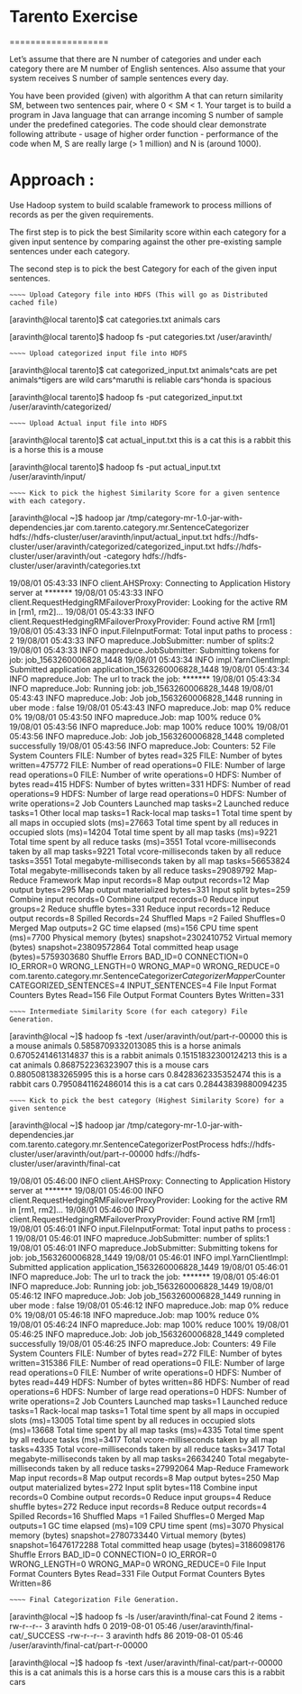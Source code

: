 # Tarento Exercise 
===================

Let’s assume that there are N number of categories and under each category there are M number of English sentences. 
Also assume that your system receives S number of sample sentences every day. 

You have been provided (given) with algorithm A that can return similarity SM, between two sentences pair, where 0 < SM < 1. 
Your target is to build a program in Java language that can arrange incoming S number of sample under the predefined categories. 
The code should clear demonstrate following attribute
		- usage of higher order function
		- performance of the code when M, S are really large (> 1 million) and N is (around 1000).


Approach :
=========
Use Hadoop system to build scalable framework to process millions of records as per the given requirements.

The first step is to pick the best Similarity score within each category for a given input sentence by comparing against 
the other pre-existing sample sentences under each category.

The second step is to pick the best Category for each of the given input sentences.


~~~~~~~~~~~~~~~~~~~~~~~~~~~~~~~~~~~~~~~~~~~~~~~~~~~~~~~~~~~~~~~~~~~~~~~~~~~~~~~~~~~~~~~~~~~~~~~~~~~~~~~~~~
~~~~ Upload Category file into HDFS (This will go as Distributed cached file)
~~~~~~~~~~~~~~~~~~~~~~~~~~~~~~~~~~~~~~~~~~~~~~~~~~~~~~~~~~~~~~~~~~~~~~~~~~~~~~~~~~~~~~~~~~~~~~~~~~~~~~~~~~
[aravinth@local tarento]$ cat categories.txt
animals
cars

[aravinth@local tarento]$ hadoop fs -put categories.txt /user/aravinth/


~~~~~~~~~~~~~~~~~~~~~~~~~~~~~~~~~~~~~~~~~~~~~~~~~~~~~~~~~~~~~~~~~~~~~~~~~~~~~~~~~~~~~~~~~~~~~~~~~~~~~~~~~~
~~~~ Upload categorized input file into HDFS
~~~~~~~~~~~~~~~~~~~~~~~~~~~~~~~~~~~~~~~~~~~~~~~~~~~~~~~~~~~~~~~~~~~~~~~~~~~~~~~~~~~~~~~~~~~~~~~~~~~~~~~~~~
[aravinth@local tarento]$ cat categorized_input.txt
animals^cats are pet
animals^tigers are wild
cars^maruthi is reliable
cars^honda is spacious

[aravinth@local tarento]$ hadoop fs -put categorized_input.txt /user/aravinth/categorized/


~~~~~~~~~~~~~~~~~~~~~~~~~~~~~~~~~~~~~~~~~~~~~~~~~~~~~~~~~~~~~~~~~~~~~~~~~~~~~~~~~~~~~~~~~~~~~~~~~~~~~~~~~~
~~~~ Upload Actual input file into HDFS
~~~~~~~~~~~~~~~~~~~~~~~~~~~~~~~~~~~~~~~~~~~~~~~~~~~~~~~~~~~~~~~~~~~~~~~~~~~~~~~~~~~~~~~~~~~~~~~~~~~~~~~~~~
[aravinth@local tarento]$ cat actual_input.txt
this is a cat
this is a rabbit
this is a horse
this is a mouse

[aravinth@local tarento]$ hadoop fs -put actual_input.txt /user/aravinth/input/



~~~~~~~~~~~~~~~~~~~~~~~~~~~~~~~~~~~~~~~~~~~~~~~~~~~~~~~~~~~~~~~~~~~~~~~~~~~~~~~~~~~~~~~~~~~~~~~~~~~~~~~~~~
~~~~ Kick to pick the highest Similarity Score for a given sentence with each category.
~~~~~~~~~~~~~~~~~~~~~~~~~~~~~~~~~~~~~~~~~~~~~~~~~~~~~~~~~~~~~~~~~~~~~~~~~~~~~~~~~~~~~~~~~~~~~~~~~~~~~~~~~~
[aravinth@local ~]$ hadoop jar /tmp/category-mr-1.0-jar-with-dependencies.jar com.tarento.category.mr.SentenceCategorizer hdfs://hdfs-cluster/user/aravinth/input/actual_input.txt hdfs://hdfs-cluster/user/aravinth/categorized/categorized_input.txt hdfs://hdfs-cluster/user/aravinth/out -category hdfs://hdfs-cluster/user/aravinth/categories.txt

19/08/01 05:43:33 INFO client.AHSProxy: Connecting to Application History server at *******
19/08/01 05:43:33 INFO client.RequestHedgingRMFailoverProxyProvider: Looking for the active RM in [rm1, rm2]...
19/08/01 05:43:33 INFO client.RequestHedgingRMFailoverProxyProvider: Found active RM [rm1]
19/08/01 05:43:33 INFO input.FileInputFormat: Total input paths to process : 2
19/08/01 05:43:33 INFO mapreduce.JobSubmitter: number of splits:2
19/08/01 05:43:33 INFO mapreduce.JobSubmitter: Submitting tokens for job: job_1563260006828_1448
19/08/01 05:43:34 INFO impl.YarnClientImpl: Submitted application application_1563260006828_1448
19/08/01 05:43:34 INFO mapreduce.Job: The url to track the job: *******
19/08/01 05:43:34 INFO mapreduce.Job: Running job: job_1563260006828_1448
19/08/01 05:43:43 INFO mapreduce.Job: Job job_1563260006828_1448 running in uber mode : false
19/08/01 05:43:43 INFO mapreduce.Job:  map 0% reduce 0%
19/08/01 05:43:50 INFO mapreduce.Job:  map 100% reduce 0%
19/08/01 05:43:56 INFO mapreduce.Job:  map 100% reduce 100%
19/08/01 05:43:56 INFO mapreduce.Job: Job job_1563260006828_1448 completed successfully
19/08/01 05:43:56 INFO mapreduce.Job: Counters: 52
	File System Counters
		FILE: Number of bytes read=325
		FILE: Number of bytes written=475772
		FILE: Number of read operations=0
		FILE: Number of large read operations=0
		FILE: Number of write operations=0
		HDFS: Number of bytes read=415
		HDFS: Number of bytes written=331
		HDFS: Number of read operations=9
		HDFS: Number of large read operations=0
		HDFS: Number of write operations=2
	Job Counters
		Launched map tasks=2
		Launched reduce tasks=1
		Other local map tasks=1
		Rack-local map tasks=1
		Total time spent by all maps in occupied slots (ms)=27663
		Total time spent by all reduces in occupied slots (ms)=14204
		Total time spent by all map tasks (ms)=9221
		Total time spent by all reduce tasks (ms)=3551
		Total vcore-milliseconds taken by all map tasks=9221
		Total vcore-milliseconds taken by all reduce tasks=3551
		Total megabyte-milliseconds taken by all map tasks=56653824
		Total megabyte-milliseconds taken by all reduce tasks=29089792
	Map-Reduce Framework
		Map input records=8
		Map output records=12
		Map output bytes=295
		Map output materialized bytes=331
		Input split bytes=259
		Combine input records=0
		Combine output records=0
		Reduce input groups=2
		Reduce shuffle bytes=331
		Reduce input records=12
		Reduce output records=8
		Spilled Records=24
		Shuffled Maps =2
		Failed Shuffles=0
		Merged Map outputs=2
		GC time elapsed (ms)=156
		CPU time spent (ms)=7700
		Physical memory (bytes) snapshot=2302410752
		Virtual memory (bytes) snapshot=23809572864
		Total committed heap usage (bytes)=5759303680
	Shuffle Errors
		BAD_ID=0
		CONNECTION=0
		IO_ERROR=0
		WRONG_LENGTH=0
		WRONG_MAP=0
		WRONG_REDUCE=0
	com.tarento.category.mr.SentenceCategorizer$CategorizerMapper$Counter
		CATEGORIZED_SENTENCES=4
		INPUT_SENTENCES=4
	File Input Format Counters
		Bytes Read=156
	File Output Format Counters
		Bytes Written=331


~~~~~~~~~~~~~~~~~~~~~~~~~~~~~~~~~~~~~~~~~~~~~~~~~~~~~~~~~~~~~~~~~~~~~~~~~~~~~~~~~~~~~~~~~~~~~~~~~~~~~~~~~~
~~~~ Intermediate Similarity Score (for each category) File Generation.
~~~~~~~~~~~~~~~~~~~~~~~~~~~~~~~~~~~~~~~~~~~~~~~~~~~~~~~~~~~~~~~~~~~~~~~~~~~~~~~~~~~~~~~~~~~~~~~~~~~~~~~~~~
[aravinth@local ~]$ hadoop fs -text /user/aravinth/out/part-r-00000
this is a mouse	animals	0.5858709332013085
this is a horse	animals	0.6705241461314837
this is a rabbit	animals	0.15151832300124213
this is a cat	animals	0.868752236323907
this is a mouse	cars	0.8805081383265995
this is a horse	cars	0.8428362335352474
this is a rabbit	cars	0.7950841162486014
this is a cat	cars	0.28443839880094235

~~~~~~~~~~~~~~~~~~~~~~~~~~~~~~~~~~~~~~~~~~~~~~~~~~~~~~~~~~~~~~~~~~~~~~~~~~~~~~~~~~~~~~~~~~~~~~~~~~~~~~~~~~
~~~~ Kick to pick the best category (Highest Similarity Score) for a given sentence
~~~~~~~~~~~~~~~~~~~~~~~~~~~~~~~~~~~~~~~~~~~~~~~~~~~~~~~~~~~~~~~~~~~~~~~~~~~~~~~~~~~~~~~~~~~~~~~~~~~~~~~~~~
[aravinth@local ~]$ hadoop jar /tmp/category-mr-1.0-jar-with-dependencies.jar com.tarento.category.mr.SentenceCategorizerPostProcess hdfs://hdfs-cluster/user/aravinth/out/part-r-00000 hdfs://hdfs-cluster/user/aravinth/final-cat

19/08/01 05:46:00 INFO client.AHSProxy: Connecting to Application History server at *******
19/08/01 05:46:00 INFO client.RequestHedgingRMFailoverProxyProvider: Looking for the active RM in [rm1, rm2]...
19/08/01 05:46:00 INFO client.RequestHedgingRMFailoverProxyProvider: Found active RM [rm1]
19/08/01 05:46:01 INFO input.FileInputFormat: Total input paths to process : 1
19/08/01 05:46:01 INFO mapreduce.JobSubmitter: number of splits:1
19/08/01 05:46:01 INFO mapreduce.JobSubmitter: Submitting tokens for job: job_1563260006828_1449
19/08/01 05:46:01 INFO impl.YarnClientImpl: Submitted application application_1563260006828_1449
19/08/01 05:46:01 INFO mapreduce.Job: The url to track the job: *******
19/08/01 05:46:01 INFO mapreduce.Job: Running job: job_1563260006828_1449
19/08/01 05:46:12 INFO mapreduce.Job: Job job_1563260006828_1449 running in uber mode : false
19/08/01 05:46:12 INFO mapreduce.Job:  map 0% reduce 0%
19/08/01 05:46:18 INFO mapreduce.Job:  map 100% reduce 0%
19/08/01 05:46:24 INFO mapreduce.Job:  map 100% reduce 100%
19/08/01 05:46:25 INFO mapreduce.Job: Job job_1563260006828_1449 completed successfully
19/08/01 05:46:25 INFO mapreduce.Job: Counters: 49
	File System Counters
		FILE: Number of bytes read=272
		FILE: Number of bytes written=315386
		FILE: Number of read operations=0
		FILE: Number of large read operations=0
		FILE: Number of write operations=0
		HDFS: Number of bytes read=449
		HDFS: Number of bytes written=86
		HDFS: Number of read operations=6
		HDFS: Number of large read operations=0
		HDFS: Number of write operations=2
	Job Counters
		Launched map tasks=1
		Launched reduce tasks=1
		Rack-local map tasks=1
		Total time spent by all maps in occupied slots (ms)=13005
		Total time spent by all reduces in occupied slots (ms)=13668
		Total time spent by all map tasks (ms)=4335
		Total time spent by all reduce tasks (ms)=3417
		Total vcore-milliseconds taken by all map tasks=4335
		Total vcore-milliseconds taken by all reduce tasks=3417
		Total megabyte-milliseconds taken by all map tasks=26634240
		Total megabyte-milliseconds taken by all reduce tasks=27992064
	Map-Reduce Framework
		Map input records=8
		Map output records=8
		Map output bytes=250
		Map output materialized bytes=272
		Input split bytes=118
		Combine input records=0
		Combine output records=0
		Reduce input groups=4
		Reduce shuffle bytes=272
		Reduce input records=8
		Reduce output records=4
		Spilled Records=16
		Shuffled Maps =1
		Failed Shuffles=0
		Merged Map outputs=1
		GC time elapsed (ms)=109
		CPU time spent (ms)=3070
		Physical memory (bytes) snapshot=2780733440
		Virtual memory (bytes) snapshot=16476172288
		Total committed heap usage (bytes)=3186098176
	Shuffle Errors
		BAD_ID=0
		CONNECTION=0
		IO_ERROR=0
		WRONG_LENGTH=0
		WRONG_MAP=0
		WRONG_REDUCE=0
	File Input Format Counters
		Bytes Read=331
	File Output Format Counters
		Bytes Written=86

~~~~~~~~~~~~~~~~~~~~~~~~~~~~~~~~~~~~~~~~~~~~~~~~~~~~~~~~~~~~~~~~~~~~~~~~~~~~~~~~~~~~~~~~~~~~~~~~~~~~~~~~~~
~~~~ Final Categorization File Generation.
~~~~~~~~~~~~~~~~~~~~~~~~~~~~~~~~~~~~~~~~~~~~~~~~~~~~~~~~~~~~~~~~~~~~~~~~~~~~~~~~~~~~~~~~~~~~~~~~~~~~~~~~~~

[aravinth@local ~]$ hadoop fs -ls /user/aravinth/final-cat
Found 2 items
-rw-r--r--   3 aravinth hdfs          0 2019-08-01 05:46 /user/aravinth/final-cat/_SUCCESS
-rw-r--r--   3 aravinth hdfs         86 2019-08-01 05:46 /user/aravinth/final-cat/part-r-00000


[aravinth@local ~]$ hadoop fs -text /user/aravinth/final-cat/part-r-00000
this is a cat	animals
this is a horse	cars
this is a mouse	cars
this is a rabbit	cars
